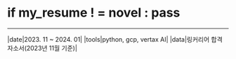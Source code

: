 # if my_resume ! = novel : pass

---


|date|2023. 11 ~ 2024. 01|
|tools|python, gcp, vertax AI|
|data|링커리어 합격 자소서(2023년 11월 기준)|
